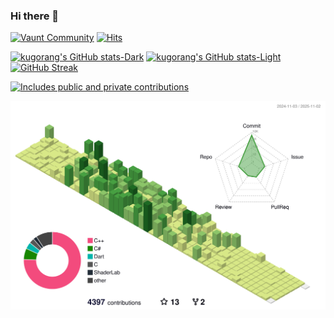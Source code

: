 ### Hi there 👋

<!--
**kugorang/kugorang** is a ✨ _special_ ✨ repository because its `README.md` (this file) appears on your GitHub profile.

Here are some ideas to get you started:

- 🔭 I’m currently working on ...
- 🌱 I’m currently learning ...
- 👯 I’m looking to collaborate on ...
- 🤔 I’m looking for help with ...
- 💬 Ask me about ...
- 📫 How to reach me: ...
- 😄 Pronouns: ...
- ⚡ Fun fact: ...
-->

[![Vaunt Community](https://api.vaunt.dev/v1/github/entities/kugorang/badges/community)](https://community.vaunt.dev/board/kugorang)
[![Hits](https://hits.seeyoufarm.com/api/count/incr/badge.svg?url=https%3A%2F%2Fgithub.com%2Fkugorang&count_bg=%2379C83D&title_bg=%23555555&icon=&icon_color=%23E7E7E7&title=hits&edge_flat=false)](https://hits.seeyoufarm.com)

[![kugorang's GitHub stats-Dark](https://github-readme-stats.vercel.app/api?username=kugorang&show_icons=true&theme=dark&locale=kr#gh-dark-mode-only)](https://github.com/kugorang/github-readme-stats#gh-dark-mode-only)
[![kugorang's GitHub stats-Light](https://github-readme-stats.vercel.app/api?username=kugorang&show_icons=true&theme=default&locale=kr#gh-light-mode-only)](https://github.com/kugorang/github-readme-stats#gh-light-mode-only)
[![GitHub Streak](https://streak-stats.demolab.com?user=kugorang&theme=dark&locale=ko&date_format=M%20j%5B%2C%20Y%5D&mode=weekly&card_width=485&fire=EB5454&sideNums=EB5454)](https://git.io/streak-stats)

<div>
    <a href="https://vaunt.dev">
        <img src="https://api.vaunt.dev/v1/github/entities/kugorang/contributions?format=svg&private=true" width="485" title="Includes public and private contributions" />
    </a>
</div>

![3d-contrib-kugorang](./profile-3d-contrib/profile-green-animate.svg)
